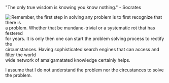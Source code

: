 "The only true wisdom is knowing you know nothing." - Socrates

<img align="left" src="https://user-images.githubusercontent.com/92899817/144738213-88067883-f6b6-4a8a-909a-03df3936c722.png">
<p> 
  Remember, the first step in solving any problem is to first recognize that there is <br>
  a problem. Whether that be mundane-trivial or a systematic rot that has festered <br>
  for years. It is only then one can start the problem solving process to rectify the <br> 
  circumstances. Having sophisticated search engines that can access and filter the world <br>
  wide network of amalgamatated knowledge certainly helps.
</p> 

<p2> 
  I assume that I do not understand the problem nor the circustances to solve the problem. 
</p2> <br>


